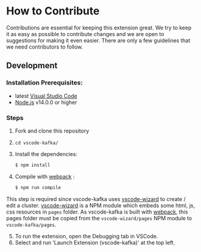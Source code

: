 # How to Contribute

Contributions are essential for keeping this extension great. We try to keep it as easy as possible to contribute changes and we are open to suggestions for making it even easier. There are only a few guidelines that we need contributors to follow.

## Development

### Installation Prerequisites:

  * latest [Visual Studio Code](https://code.visualstudio.com/)
  * [Node.js](https://nodejs.org/) v14.0.0 or higher

### Steps

1. Fork and clone this repository

2. `cd vscode-kafka/`

3. Install the dependencies:
	```bash
	$ npm install
	```

4. Compile with [webpack](https://webpack.js.org/) :

	```bash
	$ npm run compile
	```

This step is required since vscode-kafka uses [vscode-wizard](https://github.com/redhat-developer/vscode-wizard) to create / edit a cluster. [vscode-wizard](https://github.com/redhat-developer/vscode-wizard) is a NPM module which embeds some html, js, css resources in `pages` folder. As vscode-kafka is built with [webpack](https://webpack.js.org/), this pages folder must be copied from the `vscode-wizard/pages` NPM module to `vscode-kafka/pages`.

5. To run the extension, open the Debugging tab in VSCode.
6. Select and run 'Launch Extension (vscode-kafka)' at the top left.
